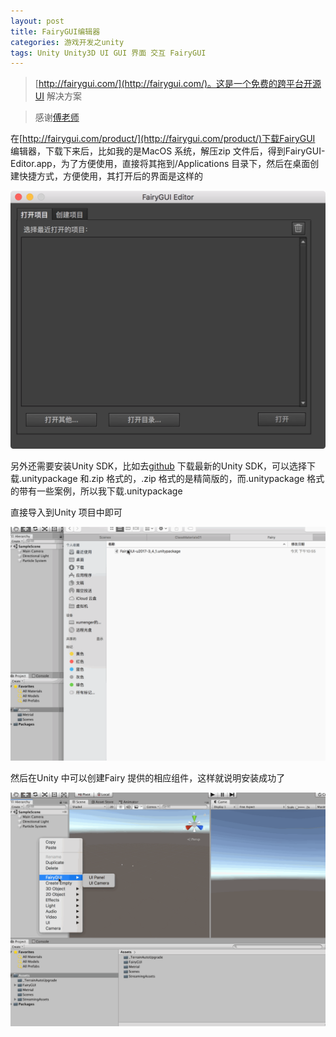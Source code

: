 ```yaml
---
layout: post
title: FairyGUI编辑器
categories: 游戏开发之unity
tags: Unity Unity3D UI GUI 界面 交互 FairyGUI 
---
```


>[http://fairygui.com/](http://fairygui.com/)。这是一个免费的跨平台开源UI 解决方案

>感谢[傅老师](https://www.bilibili.com/video/av35647057/?p=1)

在[http://fairygui.com/product/](http://fairygui.com/product/)下载FairyGUI 编辑器，下载下来后，比如我的是MacOS 系统，解压zip 文件后，得到FairyGUI-Editor.app，为了方便使用，直接将其拖到/Applications 目录下，然后在桌面创建快捷方式，方便使用，其打开后的界面是这样的

![](../media/image/2019-09-22/01.png)

另外还需要安装Unity SDK，比如去[github](https://github.com/fairygui/FairyGUI-unity/releases) 下载最新的Unity SDK，可以选择下载.unitypackage 和.zip 格式的，.zip 格式的是精简版的，而.unitypackage 格式的带有一些案例，所以我下载.unitypackage

直接导入到Unity 项目中即可

![](../media/image/2019-09-22/02.gif)

然后在Unity 中可以创建Fairy 提供的相应组件，这样就说明安装成功了

![](../media/image/2019-09-22/03.gif)


